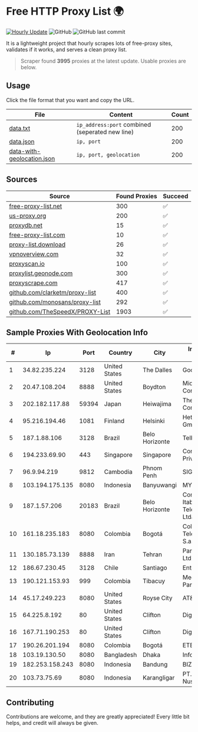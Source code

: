 
# Free HTTP Proxy List 🌍

[![Hourly Update](https://github.com/mertguvencli/http-proxy-list/actions/workflows/main.yml/badge.svg?branch=main)](https://github.com/mertguvencli/http-proxy-list/actions/workflows/main.yml)
![GitHub](https://img.shields.io/github/license/mertguvencli/http-proxy-list)
![GitHub last commit](https://img.shields.io/github/last-commit/mertguvencli/http-proxy-list)

It is a lightweight project that hourly scrapes lots of free-proxy sites, validates if it works, and serves a clean proxy list.


> Scraper found **3995** proxies at the latest update. Usable proxies are below.

## Usage

Click the file format that you want and copy the URL.


|File|Content|Count|
|----|-------|-----|
|[data.txt](https://raw.githubusercontent.com/mertguvencli/http-proxy-list/main/proxy-list/data.txt)|`ip_address:port` combined (seperated new line)|200|
|[data.json](https://raw.githubusercontent.com/mertguvencli/http-proxy-list/main/proxy-list/data.json)|`ip, port`|200|
|[data-with-geolocation.json](https://raw.githubusercontent.com/mertguvencli/http-proxy-list/main/proxy-list/data-with-geolocation.json)|`ip, port, geolocation`|200|

## Sources

|Source|Found Proxies|Succeed|
|------|-------------|-------|
|[free-proxy-list.net](https://free-proxy-list.net)|300|✅|
|[us-proxy.org](https://www.us-proxy.org)|200|✅|
|[proxydb.net](http://proxydb.net)|15|✅|
|[free-proxy-list.com](https://free-proxy-list.com/?page=&port=&type%5B%5D=http&type%5B%5D=https&up_time=0&search=Search)|10|✅|
|[proxy-list.download](https://www.proxy-list.download/HTTP)|26|✅|
|[vpnoverview.com](https://vpnoverview.com/privacy/anonymous-browsing/free-proxy-servers)|32|✅|
|[proxyscan.io](https://www.proxyscan.io)|100|✅|
|[proxylist.geonode.com](https://proxylist.geonode.com/api/proxy-list?limit=300&page=1&sort_by=lastChecked&sort_type=desc&protocols=http,https)|300|✅|
|[proxyscrape.com](https://api.proxyscrape.com/v2/?request=displayproxies&protocol=http&timeout=10000&country=all&ssl=all&anonymity=all)|417|✅|
|[github.com/clarketm/proxy-list](https://raw.githubusercontent.com/clarketm/proxy-list/master/proxy-list-raw.txt)|400|✅|
|[github.com/monosans/proxy-list](https://raw.githubusercontent.com/monosans/proxy-list/main/proxies/http.txt)|292|✅|
|[github.com/TheSpeedX/PROXY-List](https://raw.githubusercontent.com/TheSpeedX/PROXY-List/master/http.txt)|1903|✅|


## Sample Proxies With Geolocation Info

|#|Ip|Port|Country|City|Internet Service Provider|
|-|--|----|-------|----|-------------------------|
|1|34.82.235.224|3128|United States|The Dalles|Google LLC|
|2|20.47.108.204|8888|United States|Boydton|Microsoft Corporation|
|3|202.182.117.88|59394|Japan|Heiwajima|The Constant Company|
|4|95.216.194.46|1081|Finland|Helsinki|Hetzner Online GmbH|
|5|187.1.88.106|3128|Brazil|Belo Horizonte|Telbrax Ltda|
|6|194.233.69.90|443|Singapore|Singapore|Contabo Asia Private Limited|
|7|96.9.94.219|9812|Cambodia|Phnom Penh|SIGROUPS|
|8|103.194.175.135|8080|Indonesia|Banyuwangi|MYNET|
|9|187.1.57.206|20183|Brazil|Belo Horizonte|Companhia Itabirana TelecomunicaÔÔes Ltda|
|10|161.18.235.183|8080|Colombia|Bogotá|Colombia Telecomunicaciones S.a. ESP|
|11|130.185.73.139|8888|Iran|Tehran|Pars Parva System Ltd|
|12|186.67.230.45|3128|Chile|Santiago|Entel Chile S.A.|
|13|190.121.153.93|999|Colombia|Tibacuy|Media Commerce Partners S.A|
|14|45.17.249.223|8080|United States|Royse City|AT&T Services, Inc.|
|15|64.225.8.192|80|United States|Clifton|DigitalOcean, LLC|
|16|167.71.190.253|80|United States|Clifton|DigitalOcean, LLC|
|17|190.26.201.194|8080|Colombia|Bogotá|ETB - Colombia|
|18|103.19.130.50|8080|Bangladesh|Dhaka|InfoLink|
|19|182.253.158.243|8080|Indonesia|Bandung|BIZNET|
|20|103.73.75.69|8080|Indonesia|Karangligar|PT. Wahana Internet Nusantara|



## Contributing

Contributions are welcome, and they are greatly appreciated! Every
little bit helps, and credit will always be given.

